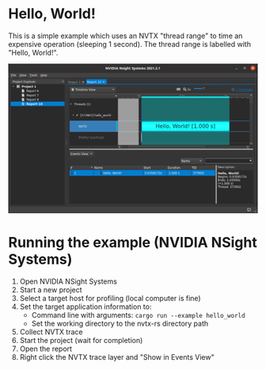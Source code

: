#  Hello, World!

This is a simple example which uses an NVTX "thread range" to time an expensive operation (sleeping 1 second). The thread range is labelled with "Hello, World!".

![Screenshot](screenshot.png)

# Running the example (NVIDIA NSight Systems)

 1. Open NVIDIA NSight Systems
 2. Start a new project
 3. Select a target host for profiling (local computer is fine)
 4. Set the target application information to:
    * Command line with arguments: `cargo run --example hello_world`
    * Set the working directory to the nvtx-rs directory path
 5. Collect NVTX trace
 6. Start the project (wait for completion)
 7. Open the report
 8. Right click the NVTX trace layer and "Show in Events View"
